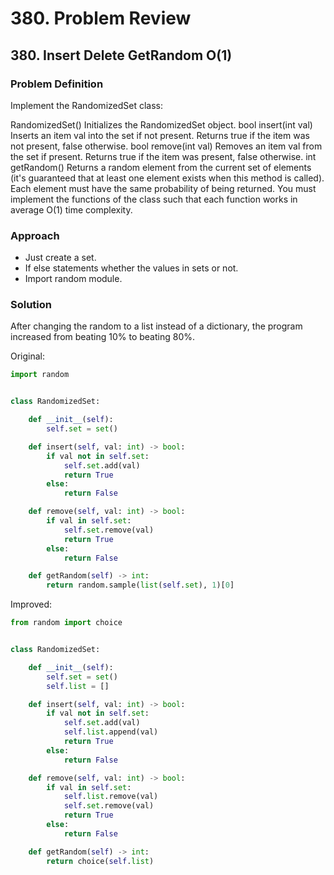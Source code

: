 # 380. Problem Review

## 380. Insert Delete GetRandom O(1)

### Problem Definition
Implement the RandomizedSet class:

RandomizedSet() Initializes the RandomizedSet object.
bool insert(int val) Inserts an item val into the set if not present. Returns true if the item was not present, false otherwise.
bool remove(int val) Removes an item val from the set if present. Returns true if the item was present, false otherwise.
int getRandom() Returns a random element from the current set of elements (it's guaranteed that at least one element exists when this method is called). Each element must have the same probability of being returned.
You must implement the functions of the class such that each function works in average O(1) time complexity.

### Approach
- Just create a set.
- If else statements whether the values in sets or not.
- Import random module.

### Solution
After changing the random to a list instead of a dictionary, the program increased from beating 10% to beating 80%.

Original:
```python
import random


class RandomizedSet:

    def __init__(self):
        self.set = set()

    def insert(self, val: int) -> bool:
        if val not in self.set:
            self.set.add(val)
            return True
        else:
            return False

    def remove(self, val: int) -> bool:
        if val in self.set:
            self.set.remove(val)
            return True
        else:
            return False

    def getRandom(self) -> int:
        return random.sample(list(self.set), 1)[0]
```

Improved:

```python
from random import choice


class RandomizedSet:

    def __init__(self):
        self.set = set()
        self.list = []

    def insert(self, val: int) -> bool:
        if val not in self.set:
            self.set.add(val)
            self.list.append(val)
            return True
        else:
            return False

    def remove(self, val: int) -> bool:
        if val in self.set:
            self.list.remove(val)
            self.set.remove(val)
            return True
        else:
            return False

    def getRandom(self) -> int:
        return choice(self.list)

```